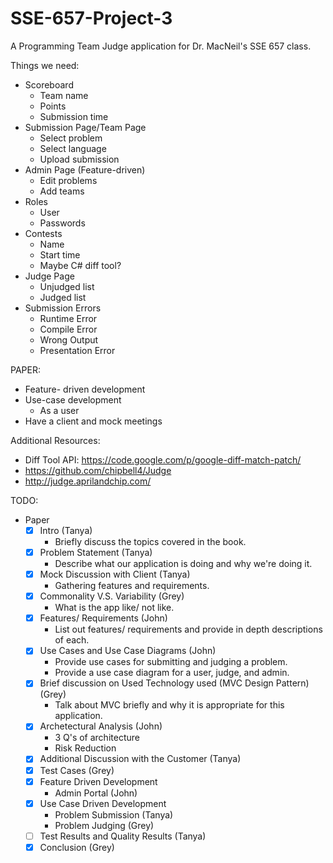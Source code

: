SSE-657-Project-3
=================

A Programming Team Judge application for Dr. MacNeil's SSE 657 class. 


Things we need:

- Scoreboard
    - Team name
    - Points
    - Submission time
- Submission Page/Team Page
    - Select problem
    - Select language
    - Upload submission
- Admin Page (Feature-driven)
  - Edit problems
  - Add teams
- Roles
    - User
    - Passwords
- Contests
    - Name
    - Start time
    - Maybe C# diff tool?
- Judge Page
    - Unjudged list
    - Judged list
- Submission Errors
    - Runtime Error
    - Compile Error
    - Wrong Output
    - Presentation Error

PAPER:
- Feature- driven development
- Use-case development
  - As a user
- Have a client and mock meetings

Additional Resources:
- Diff Tool API: https://code.google.com/p/google-diff-match-patch/
- https://github.com/chipbell4/Judge
- http://judge.aprilandchip.com/




TODO:

 - Paper
    - [x] Intro (Tanya)
        - Briefly discuss the topics covered in the book.
    - [x] Problem Statement (Tanya)
        - Describe what our application is doing and why we're doing it.
    - [x] Mock Discussion with Client (Tanya)
        - Gathering features and requirements.
    - [x] Commonality V.S. Variability (Grey)
        - What is the app like/ not like.
    - [x] Features/ Requirements (John)
        - List out features/ requirements and provide in depth descriptions of each.
    - [x] Use Cases and Use Case Diagrams (John)
        - Provide use cases for submitting and judging a problem.
        - Provide a use case diagram for a user, judge, and admin.
    - [x] Brief discussion on Used Technology used (MVC Design Pattern) (Grey)
        - Talk about MVC briefly and why it is appropriate for this application. 
    - [x] Archetectural Analysis (John)
        - 3 Q's of architecture
        - Risk Reduction
    - [x] Additional Discussion with the Customer (Tanya)
    - [x] Test Cases (Grey)
    - [x] Feature Driven Development
        - Admin Portal (John)
    - [x] Use Case Driven Development
        - Problem Submission (Tanya)
        - Problem Judging (Grey)
    - [ ] Test Results and Quality Results (Tanya)
    - [x] Conclusion (Grey)
